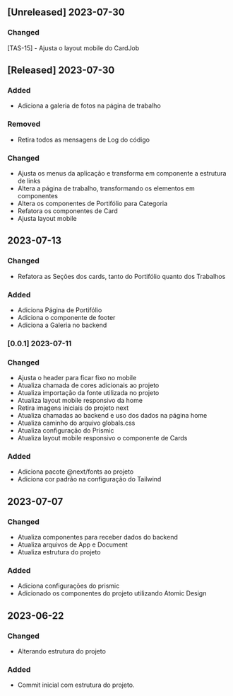 ## [Unreleased] 2023-07-30

### Changed

[TAS-15] - Ajusta o layout mobile do CardJob

## [Released] 2023-07-30

### Added

- Adiciona a galeria de fotos na página de trabalho

### Removed

- Retira todos as mensagens de Log do código

### Changed

- Ajusta os menus da aplicação e transforma em componente a estrutura de links
- Altera a página de trabalho, transformando os elementos em componentes
- Altera os componentes de Portifólio para Categoria
- Refatora os componentes de Card
- Ajusta layout mobile

## 2023-07-13

### Changed

- Refatora as Seções dos cards, tanto do Portifólio quanto dos Trabalhos

### Added

- Adiciona Página de Portifólio
- Adiciona o componente de footer
- Adiciona a Galeria no backend

### [0.0.1] 2023-07-11 

### Changed

- Ajusta o header para ficar fixo no mobile
- Atualiza chamada de cores adicionais ao projeto
- Atualiza importação da fonte utilizada no projeto
- Atualiza layout mobile responsivo da home
- Retira imagens iniciais do projeto next
- Atualiza chamadas ao backend e uso dos dados na página home
- Atualiza caminho do arquivo globals.css
- Atualiza configuração do Prismic
- Atualiza layout mobile responsivo o componente de Cards

### Added

- Adiciona pacote @next/fonts ao projeto
- Adiciona cor padrão na configuração do Tailwind

## 2023-07-07

### Changed

- Atualiza componentes para receber dados do backend
- Atualiza arquivos de App e Document
- Atualiza estrutura do projeto

### Added

- Adiciona configurações do prismic
- Adicionado os componentes do projeto utilizando Atomic Design

## 2023-06-22

### Changed

- Alterando estrutura do projeto

### Added

- Commit inicial com estrutura do projeto.
